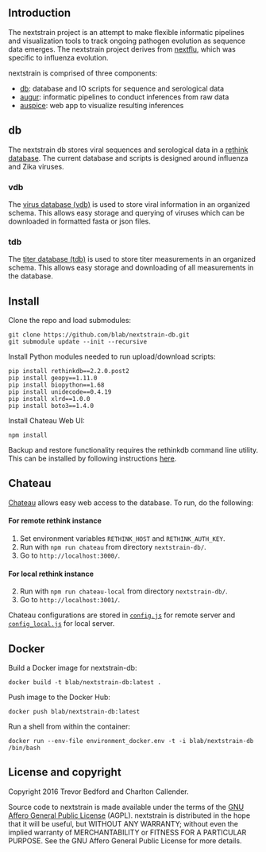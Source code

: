 ## Introduction

The nextstrain project is an attempt to make flexible informatic pipelines and visualization tools to track ongoing pathogen evolution as sequence data emerges. The nextstrain project derives from [nextflu](https://github.com/blab/nextflu), which was specific to influenza evolution.

nextstrain is comprised of three components:

* [db](https://github.com/blab/nextstrain-db): database and IO scripts for sequence and serological data
* [augur](https://github.com/blab/nextstrain-augur): informatic pipelines to conduct inferences from raw data
* [auspice](https://github.com/blab/nextstrain-auspice): web app to visualize resulting inferences

## db

The nextstrain db stores viral sequences and serological data in a [rethink database](RETHINKDB.md). The current database and scripts is designed around influenza and Zika viruses.

### vdb

The [virus database (vdb)](vdb/) is used to store viral information in an organized schema. This allows easy storage and querying of viruses which can be downloaded in formatted fasta or json files.

### tdb

The [titer database (tdb)](tdb/) is used to store titer measurements in an organized schema. This allows easy storage and downloading of all measurements in the database.

## Install

Clone the repo and load submodules:

    git clone https://github.com/blab/nextstrain-db.git
    git submodule update --init --recursive

Install Python modules needed to run upload/download scripts:

    pip install rethinkdb==2.2.0.post2
    pip install geopy==1.11.0
    pip install biopython==1.68
    pip install unidecode==0.4.19
    pip install xlrd==1.0.0
	pip install boto3==1.4.0

Install Chateau Web UI:

    npm install

Backup and restore functionality requires the rethinkdb command line utility. This can be installed by following instructions [here](http://www.rethinkdb.com/docs/install/).

## Chateau

[Chateau](https://github.com/blab/chateau/) allows easy web access to the database. To run, do the following:

#### For remote rethink instance

1. Set environment variables `RETHINK_HOST` and `RETHINK_AUTH_KEY`.
2. Run with `npm run chateau` from directory `nextstrain-db/`.
3. Go to `http://localhost:3000/`.

#### For local rethink instance

2. Run with `npm run chateau-local` from directory `nextstrain-db/`.
3. Go to `http://localhost:3001/`.

Chateau configurations are stored in [`config.js`](config.js) for remote server and [`config_local.js`](config_local.js) for local server.

## Docker

Build a Docker image for nextstrain-db:

    docker build -t blab/nextstrain-db:latest .

Push image to the Docker Hub:

    docker push blab/nextstrain-db:latest

Run a shell from within the container:

    docker run --env-file environment_docker.env -t -i blab/nextstrain-db /bin/bash

## License and copyright

Copyright 2016 Trevor Bedford and Charlton Callender.

Source code to nextstrain is made available under the terms of the [GNU Affero General Public License](LICENSE.txt) (AGPL). nextstrain is distributed in the hope that it will be useful, but WITHOUT ANY WARRANTY; without even the implied warranty of MERCHANTABILITY or FITNESS FOR A PARTICULAR PURPOSE. See the GNU Affero General Public License for more details.
